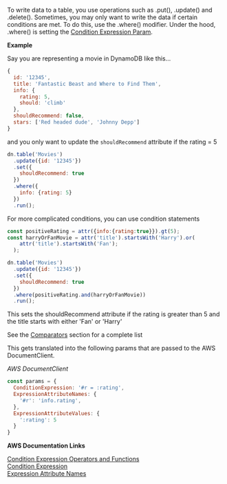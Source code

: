 To write data to a table, you use operations such as .put(), .update() and .delete(). Sometimes, you may only want to write the data if certain conditions are met. 
To do this, use the .where() modifier. Under the hood, .where() is setting the [Condition Expression Param](http://docs.aws.amazon.com/amazondynamodb/latest/developerguide/Expressions.SpecifyingConditions.html#ConditionExpressionReference).

**Example**

Say you are representing a movie in DynamoDB like this...

```javascript
{
  id: '12345',
  title: 'Fantastic Beast and Where to Find Them',
  info: {
    rating: 5,
    should: 'climb'
  },
  shouldRecommend: false,
  stars: ['Red headed dude', 'Johnny Depp']
}
```

and you only want to update the `shouldRecommend` attribute if the rating = 5

```javascript
dn.table('Movies')
  .update({id: '12345'})
  .set({
    shouldRecommend: true
  })
  .where({
    info: {rating: 5}
  })
  .run();
```

For more complicated conditions, you can use condition statements

```javascript
const positiveRating = attr({info:{rating:true}}).gt(5);
const harryOrFanMovie = attr('title').startsWith('Harry').or(
    attr('title').startsWith('Fan');
  );

dn.table('Movies')
  .update({id: '12345'})
  .set({
    shouldRecommend: true
  })
  .where(positiveRating.and(harryOrFanMovie))
  .run();
```

This sets the shouldRecommend attribute if the rating is greater than 5 and the title starts with either 'Fan' or 'Harry'

See the [Comparators](/comparators/equal.md) section for a complete list

This gets translated into the following params that are passed to the AWS DocumentClient.

*AWS DocumentClient*

```javascript
const params = {
  ConditionExpression: '#r = :rating',
  ExpressionAttributeNames: {
    '#r': 'info.rating',
  },
  ExpressionAttributeValues: {
    ':rating': 5
  }
}
```

**AWS Documentation Links**

[Condition Expression Operators and Functions](http://docs.aws.amazon.com/amazondynamodb/latest/developerguide/Expressions.SpecifyingConditions.html) <br>
[Condition Expression](http://docs.aws.amazon.com/amazondynamodb/latest/developerguide/Expressions.SpecifyingConditions.html#ConditionExpressionReference) <br>
[Expression Attribute Names]()
